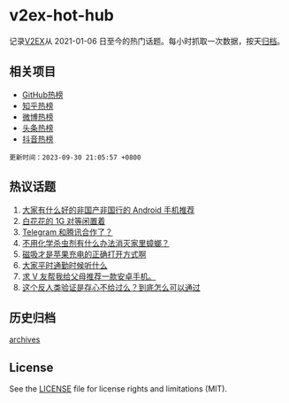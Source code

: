 # v2ex-hot-hub

 记录[V2EX](https://www.v2ex.com/)从 2021-01-06 日至今的热门话题。每小时抓取一次数据，按天[归档](archives)。
 
 ## 相关项目

- [GitHub热榜](https://github.com/lonnyzhang423/github-hot-hub)
- [知乎热榜](https://github.com/lonnyzhang423/zhihu-hot-hub)
- [微博热榜](https://github.com/lonnyzhang423/weibo-hot-hub)
- [头条热榜](https://github.com/lonnyzhang423/toutiao-hot-hub)
- [抖音热榜](https://github.com/lonnyzhang423/douyin-hot-hub)


 `更新时间：2023-09-30 21:05:57 +0800`

## 热议话题

1. [大家有什么好的非国产非国行的 Android 手机推荐](https://www.v2ex.com/t/978244)
1. [白花花的 1G 对等闲置着](https://www.v2ex.com/t/978262)
1. [Telegram 和腾讯合作了？](https://www.v2ex.com/t/978200)
1. [不用化学杀虫剂有什么办法消灭家里蟑螂？](https://www.v2ex.com/t/978191)
1. [磁吸才是苹果充电的正确打开方式啊](https://www.v2ex.com/t/978268)
1. [大家平时通勤时候听什么](https://www.v2ex.com/t/978232)
1. [求 V 友帮我给父母推荐一款安卓手机。](https://www.v2ex.com/t/978266)
1. [这个反人类验证是存心不给过么？到底怎么可以通过](https://www.v2ex.com/t/978251)

## 历史归档

[archives](archives)

## License

See the [LICENSE](LICENSE) file for license rights and limitations (MIT).
